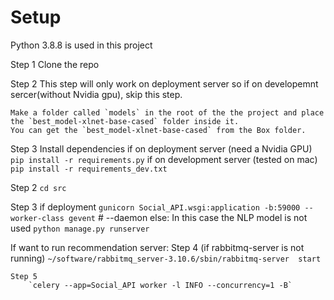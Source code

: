 # Setup

Python 3.8.8 is used in this project

Step 1
	Clone the repo

Step 2
	This step will only work on deployment server so if on developemnt sercer(without Nvidia gpu), skip this step.
	
	Make a folder called `models` in the root of the the project and place the `best_model-xlnet-base-cased` folder inside it.
	You can get the `best_model-xlnet-base-cased` from the Box folder.

Step 3
	Install dependencies
	if on deployment server (need a Nvidia GPU)
    	`pip install -r requirements.py`
    if on development server (tested on mac)
    	`pip install -r requirements_dev.txt`

Step 2
    `cd src`

Step 3
	if deployment
	    `gunicorn Social_API.wsgi:application -b:59000 --worker-class gevent` # --daemon
	else:
		In this case the NLP model is not used
		`python manage.py runserver` 

If want to run recommendation server:
	Step 4
	    (if rabbitmq-server  is not running)
	    `~/software/rabbitmq_server-3.10.6/sbin/rabbitmq-server  start`

	Step 5
    	`celery --app=Social_API worker -l INFO --concurrency=1 -B`

